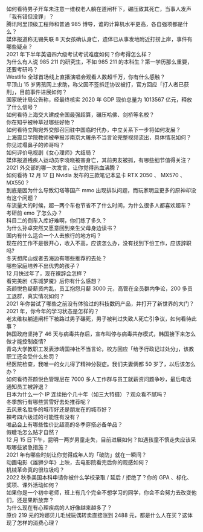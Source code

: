如何看待男子开车未注意一维权老人躺在道闸杆下，碾压致其死亡，当事人发声「我有错但没罪」？  
腾讯阿里顶级工程师和普通 985 博导，谁的计算机水平更高，各自强项都是什么？  
媒体报道称无锡失联 8 天女孩确认身亡，遗体已从事发地附近打捞上岸，事件有哪些疑点？  
2021 年下半年英语四六级考试考试难度如何？你考得怎么样？  
为什么有人说 985 211 的研究生，不如 985 211 的本科生？第一学历那么重要，还要考研吗？  
Westlife 全球首场线上直播演唱会观看人数超千万，你有什么感触？  
平顶山 15 岁男孩网上求助，称父因不签拆迁协议被打，官方回应「打人者已获刑」，目前事件进展如何？  
国家统计局公告称，经最终核实 2020 年 GDP 现价总量为 1013567 亿元，释放了什么信号？  
如何看待上海交大建成全国最强超算，碾压哈佛、剑桥等名校？  
你在知乎被种草过哪些好物？  
如何看待立陶宛外交部召回驻中国临时代办，中立关系下一步将如何发展？  
上海震旦学院教师被举报涉南京大屠杀不当言论完整视频流出，具体情况如何？  
你见过塌鼻子的帅哥吗？  
如何评价电视剧《女心理师》大结局？  
媒体报道残疾人运动员李晓晓被害身亡，其前男友被抓，有哪些细节值得关注？  
2021 外交部的哪一次发言，让你觉得热血沸腾？  
如何看待 12 月 17 日 Nvidia 发布的三款笔记本显卡 RTX 2050 、 MX570 、 MX550？  
到底是因为什么导致幻塔等国产 mmo 出现排队问题，而玩家明显更多的原神却没有这个问题？  
车流量大的时候，超一两个车也节省不了什么时间，为什么很多人都喜欢超车？  
考研前 emo 了怎么办？  
科目二的倒车入库好难啊，你们练了多久？  
为什么孙卓突然又愿意回到亲生父母身边读书？  
国内有什么适合一个人去旅行的地方吗？  
现在的工作不是很开心，收入不高，应该怎么办，没有找到下份工作，应该辞职吗?  
冬天想爬山或者去海边有哪些推荐的去处？  
哪些家庭培养不出优秀的孩子？  
12 月快过年了，现在裸辞会怎样？  
看完美剧《东城梦魇》后你有什么感想？  
茶颜悦色疑薪资内乱，员工抱怨月薪 3000 元，高管在全员群内争论，200 多员工退群，真实情况如何？  
2021 年你尝试了哪些之前没有体验过的科技数码产品，并打开了新世界的大门？  
2021 年，你今年的学习状态是怎样的？  
老太维权躺道闸杆下被路过男子碾死，男子被判过失致人死亡引争议，如何看待此事？  
韩国政府坚持了 46 天与病毒共存后，宣布叫停与病毒共存模式，韩国接下来怎么做才能控制疫情?  
青岛大学教职工发表涉靖国神社不当言论，校方回应「给予行政记过处分」，该教职工还会受什么处罚？  
经医院检查，我唯一的女儿得了精神分裂症。我们夫妻俩都 50 岁了，以后该怎么办？  
如何看待茶颜悦色管理层在 7000 多人工作群与员工就薪资问题争吵，最后电话通知员工被辞退？  
日本为什么一个 IP 连续拍个几十年（如三大特摄）？观众看不腻吗？  
冬季旅行有哪些赏雪好去处推荐呢？  
去风景名胜多的城市好还是朋友在的城市好？  
裸考四六级过的可能性有没有？  
唯品会上有哪些性价比超高的冬季穿搭必备单品？  
假睫毛怎么贴才自然？  
12 月 15 日下午，昆明一两岁男童走失，目前进展如何？如遇孩童不慎走失应该采取哪些紧急措施？  
2021 年有哪些时刻让你觉得成年人的「破防」就在一瞬间？  
动画电影《雄狮少年》上映，去电影院看完后你的观感如何？  
机械革命真的很垃圾吗？  
2022 秋季美国本科申请你被什么学校录取 / 延后 / 拒绝了？你的 GPA 、标化、奖项、课外活动如何？  
如果你是一个初中老师，班上有几个完全不想学习的同学，你会不会努力去改变他们，还是果断放弃？  
为什么现在有心理疾病的人好像越来越多了？  
原价 219 元的玲娜贝儿毛绒玩偶转卖直接涨到 2488 元，都是什么人在买？这体现了怎样的消费心理？  
